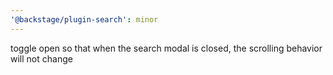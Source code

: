 ```yaml
---
'@backstage/plugin-search': minor
---
```


toggle open so that when the search modal is closed, the scrolling behavior will not change

